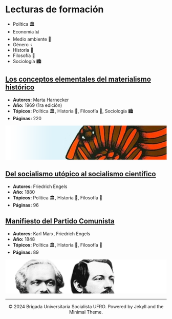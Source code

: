 # Lecturas de formación

- Política 🏛️
- Economía 📊
- Medio ambiente 🌱
- Género ♀️
- Historia 📜
- Filosofía 💭
- Sociología 🏙

## [Los conceptos elementales del materialismo histórico](https://www.proletarios.org/books/Harnecker-Conceptos_elementales_del_materialismo_historico.pdf)
- **Autores:** Marta Harnecker
- **Año:** 1969 (1ra edición)
- **Tópicos:** Política 🏛️, Historia 📜, Filosofía 💭, Sociología 🏙
- **Páginas:** 220

![](images/conceptos.png)

## [Del socialismo utópico al socialismo científico](https://www.fundacionfedericoengels.net/images/PDF/engels_socialismo_utopico.pdf)
- **Autores:** Friedrich Engels
- **Año:** 1880
- **Tópicos:** Política 🏛️, Historia 📜, Filosofía 💭
- **Páginas:** 96

## [Manifiesto del Partido Comunista](https://www.proletarios.org/books/Marx-Engels-Manifiesto_Comunista.pdf)
- **Autores:** Karl Marx, Friedrich Engels
- **Año:** 1848
- **Tópicos:** Política 🏛️, Historia 📜, Filosofía 💭
- **Páginas:** 89

![](images/marx_engels.png)

---
<center>© 2024 Brigada Universitaria Socialista UFRO. Powered by Jekyll and the Minimal Theme.</center>
